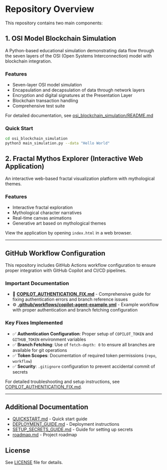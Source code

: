 # Repository Overview

This repository contains two main components:

## 1. OSI Model Blockchain Simulation

A Python-based educational simulation demonstrating data flow through the seven layers of the OSI (Open Systems Interconnection) model with blockchain integration.

### Features
- Seven-layer OSI model simulation
- Encapsulation and decapsulation of data through network layers
- Encryption and digital signatures at the Presentation Layer
- Blockchain transaction handling
- Comprehensive test suite

For detailed documentation, see [osi_blockchain_simulation/README.md](osi_blockchain_simulation/README.md)

### Quick Start
```bash
cd osi_blockchain_simulation
python3 main_simulation.py --data "Hello World"
```

## 2. Fractal Mythos Explorer (Interactive Web Application)

An interactive web-based fractal visualization platform with mythological themes.

### Features
- Interactive fractal exploration
- Mythological character narratives
- Real-time canvas animations
- Generative art based on mythological themes

View the application by opening `index.html` in a web browser.

---

## GitHub Workflow Configuration

This repository includes GitHub Actions workflow configuration to ensure proper integration with GitHub Copilot and CI/CD pipelines.

### Important Documentation
- 📄 **[COPILOT_AUTHENTICATION_FIX.md](COPILOT_AUTHENTICATION_FIX.md)** - Comprehensive guide for fixing authentication errors and branch reference issues
- ⚙️ **[.github/workflows/copilot-agent-example.yml](.github/workflows/copilot-agent-example.yml)** - Example workflow with proper authentication and branch fetching configuration

### Key Fixes Implemented
- ✅ **Authentication Configuration**: Proper setup of `COPILOT_TOKEN` and `GITHUB_TOKEN` environment variables
- ✅ **Branch Fetching**: Use of `fetch-depth: 0` to ensure all branches are available for git operations
- ✅ **Token Scopes**: Documentation of required token permissions (`repo`, `workflow`)
- ✅ **Security**: `.gitignore` configuration to prevent accidental commit of secrets

For detailed troubleshooting and setup instructions, see [COPILOT_AUTHENTICATION_FIX.md](COPILOT_AUTHENTICATION_FIX.md).

---

## Additional Documentation

- [QUICKSTART.md](QUICKSTART.md) - Quick start guide
- [DEPLOYMENT_GUIDE.md](DEPLOYMENT_GUIDE.md) - Deployment instructions
- [SETUP_SECRETS_GUIDE.md](SETUP_SECRETS_GUIDE.md) - Guide for setting up secrets
- [roadmap.md](roadmap.md) - Project roadmap

## License

See [LICENSE](LICENSE) file for details.  
